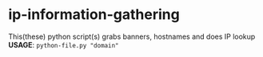 # ip-information-gathering
This(these) python script(s) grabs banners, hostnames and does IP lookup 
</br>
**USAGE**: `python-file.py "domain"` </br>

